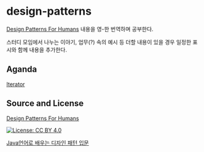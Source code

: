 # design-patterns

[Design Patterns For Humans](https://github.com/kamranahmedse/design-patterns-for-humans#-simple-factory) 내용을 영-한 번역하며 공부한다.

스터디 모임에서 나누는 이야기, 업무(?) 속의 예시 등 더할 내용이 있을 경우 일정한 표시와 함께 내용을 추가한다.

## Aganda

[Iterator](#Iterator)


## Source and License
[Design Patterns For Humans](https://github.com/kamranahmedse/design-patterns-for-humans#-simple-factory)

[![License: CC BY 4.0](https://img.shields.io/badge/License-CC%20BY%204.0-lightgrey.svg)](https://creativecommons.org/licenses/by/4.0/)

[Java언어로 배우는 디자인 패턴 입문](http://www.yes24.com/Product/goods/2918928)

